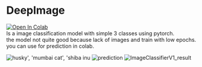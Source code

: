 # DeepImage
<a href="https://colab.research.google.com/github/NickygenN1/DeepImage/blob/main/predict_custom_colab.ipynb" target="_parent">
<img src="https://colab.research.google.com/assets/colab-badge.svg" alt="Open In Colab"/></a>
<br>Is a image classification model with simple 3 classes using pytorch.
<br>the model not quite good because lack of images and train with low epochs.
<br> you can use for prediction in colab.

![husky', 'mumbai cat', 'shiba inu](https://user-images.githubusercontent.com/97141979/201931423-7abfc8e9-2b20-4dc0-a7c3-3c2f76c9ecdc.jpg)
![prediction](https://user-images.githubusercontent.com/97141979/201933132-b2142400-e1d6-48e0-ae90-986abdbfa88e.jpg)
![ImageClassifierV1_result](https://user-images.githubusercontent.com/97141979/201933256-c5f284fe-13d4-4e63-8083-0ce742203dc1.jpg)
